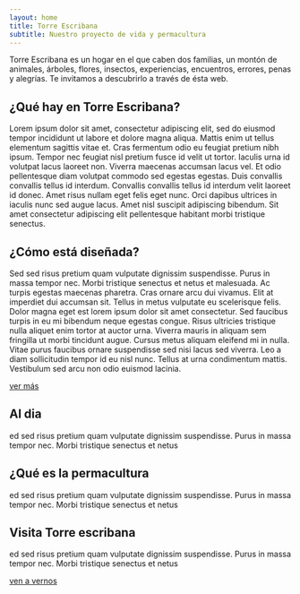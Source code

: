 ```yaml
---
layout: home
title: Torre Escribana
subtitle: Nuestro proyecto de vida y permacultura
---
```


Torre Escribana es un hogar en el que caben dos familias, un montón de animales, árboles, flores, insectos,
experiencias, encuentros, errores, penas y alegrías. Te invitamos a descubrirlo a través de ésta web.

## ¿Qué hay en Torre Escribana?

Lorem ipsum dolor sit amet, consectetur adipiscing elit, sed do eiusmod tempor incididunt ut labore et dolore magna aliqua. Mattis enim ut tellus elementum sagittis vitae et. Cras fermentum odio eu feugiat pretium nibh ipsum. Tempor nec feugiat nisl pretium fusce id velit ut tortor. Iaculis urna id volutpat lacus laoreet non. Viverra maecenas accumsan lacus vel. Et odio pellentesque diam volutpat commodo sed egestas egestas. Duis convallis convallis tellus id interdum. Convallis convallis tellus id interdum velit laoreet id donec. Amet risus nullam eget felis eget nunc. Orci dapibus ultrices in iaculis nunc sed augue lacus. Amet nisl suscipit adipiscing bibendum. Sit amet consectetur adipiscing elit pellentesque habitant morbi tristique senectus.

## ¿Cómo está diseñada?

Sed sed risus pretium quam vulputate dignissim suspendisse. Purus in massa tempor nec. Morbi tristique senectus et netus
et malesuada. Ac turpis egestas maecenas pharetra. Cras ornare arcu dui vivamus. Elit at imperdiet dui accumsan sit.
Tellus in metus vulputate eu scelerisque felis. Dolor magna eget est lorem ipsum dolor sit amet consectetur. Sed
faucibus turpis in eu mi bibendum neque egestas congue. Risus ultricies tristique nulla aliquet enim tortor at auctor
urna. Viverra mauris in aliquam sem fringilla ut morbi tincidunt augue. Cursus metus aliquam eleifend mi in nulla. Vitae
purus faucibus ornare suspendisse sed nisi lacus sed viverra. Leo a diam sollicitudin tempor id eu nisl nunc. Tellus at
urna condimentum mattis. Vestibulum sed arcu non odio euismod lacinia.

[ver más](/proyecto/)

## Al dia

ed sed risus pretium quam vulputate dignissim suspendisse. Purus in massa tempor nec. Morbi tristique senectus et netus

## ¿Qué es la permacultura

ed sed risus pretium quam vulputate dignissim suspendisse. Purus in massa tempor nec. Morbi tristique senectus et netus

## Visita Torre escribana

ed sed risus pretium quam vulputate dignissim suspendisse. Purus in massa tempor nec. Morbi tristique senectus et netus

[ven a vernos](/visitas/)
